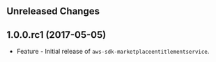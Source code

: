 Unreleased Changes
------------------

1.0.0.rc1 (2017-05-05)
------------------

* Feature - Initial release of `aws-sdk-marketplaceentitlementservice`.

